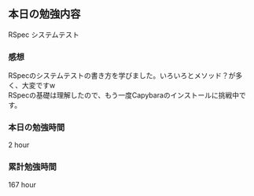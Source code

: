 ## 本日の勉強内容

RSpec システムテスト

### 感想

RSpecのシステムテストの書き方を学びました。いろいろとメソッド？が多く、大変ですw  
RSpecの基礎は理解したので、もう一度Capybaraのインストールに挑戦中です。  

### 本日の勉強時間

2 hour

### 累計勉強時間

167 hour
